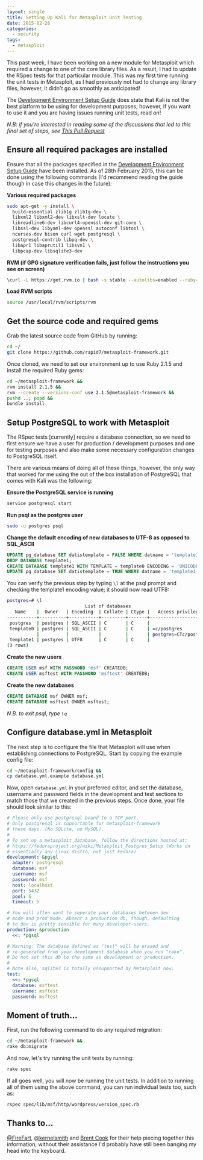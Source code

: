 ```yaml
---
layout: single
title: Setting Up Kali for Metasploit Unit Testing
date: 2015-02-28
categories:
  - security
tags:
  - metasploit
---
```

This past week, I have been working on a new module for Metasploit which required a change to one of the core library files. As a result, I had to update the RSpec tests for that particular module. This was my first time running the unit tests in Metasploit, as I had previously not had to change any library files, however, it didn't go as smoothly as anticipated!

The [Development Environment Setup Guide](https://github.com/rapid7/metasploit-framework/wiki/Setting-Up-a-Metasploit-Development-Environment) does state that Kali is not the best platform to be using for development purposes; however, if you want to use it and you are having issues running unit tests, read on!

*N.B: if you're interested in reading some of the discussions that led to this final set of steps, see [This Pull Request](https://github.com/rapid7/metasploit-framework/pull/4789)*

## Ensure all required packages are installed
Ensure that all the packages specified in the [Development Environment Setup Guide](https://github.com/rapid7/metasploit-framework/wiki/Setting-Up-a-Metasploit-Development-Environment) have been installed. As of 28th February 2015, this can be done using the following commands (I'd recommend reading the guide though in case this changes in the future):

**Various required packages**
```bash
sudo apt-get -y install \
  build-essential zlib1g zlib1g-dev \
  libxml2 libxml2-dev libxslt-dev locate \
  libreadline6-dev libcurl4-openssl-dev git-core \
  libssl-dev libyaml-dev openssl autoconf libtool \
  ncurses-dev bison curl wget postgresql \
  postgresql-contrib libpq-dev \
  libapr1 libaprutil1 libsvn1 \
  libpcap-dev libsqlite3-dev
```

**RVM (if GPG signature verification fails, just follow the instructions you see on screen)**
```bash
\curl -L https://get.rvm.io | bash -s stable --autolibs=enabled --ruby=2.1.5
```

**Load RVM scripts**
```bash
source /usr/local/rvm/scripts/rvm
```

## Get the source code and required gems
Grab the latest source code from GitHub by running:

```bash
cd ~/
git clone https://github.com/rapid7/metasploit-framework.git
```

Once cloned, we need to set our environment up to use Ruby 2.1.5 and install the required Ruby gems:

```bash
cd ~/metasploit-framework &&
rvm install 2.1.5 &&
rvm --create --versions-conf use 2.1.5@metasploit-framework &&
pushd ..; popd &&
bundle install
```

## Setup PostgreSQL to work with Metasploit
The RSpec tests [currently] require a database connection, so we need to first ensure we have a user for production / development purposes and one for testing purposes and also make some necessary configuration changes to PostgreSQL itself.

There are various means of doing all of these things, however, the only way that worked for me using the out of the box installation of PostgreSQL that comes with Kali was the following:

**Ensure the PostgreSQL service is running**
```bash
service postgresql start
```

**Run psql as the postgres user**
```bash
sudo -u postgres psql
```

**Change the default encoding of new databases to UTF-8 as opposed to SQL_ASCII**
```sql
UPDATE pg_database SET datistemplate = FALSE WHERE datname = 'template1';
DROP DATABASE template1;
CREATE DATABASE template1 WITH TEMPLATE = template0 ENCODING = 'UNICODE';
UPDATE pg_database SET datistemplate = TRUE WHERE datname = 'template1';
```

You can verify the previous step by typing `\l` at the psql prompt and checking the template1 encoding value; it should now read UTF8:

```bash
postgres=# \l
                             List of databases
   Name    |  Owner   | Encoding  | Collate | Ctype |   Access privileges
-----------+----------+-----------+---------+-------+-----------------------
 postgres  | postgres | SQL_ASCII | C       | C     |
 template0 | postgres | SQL_ASCII | C       | C     | =c/postgres          +
           |          |           |         |       | postgres=CTc/postgres
 template1 | postgres | UTF8      | C       | C     |
(3 rows)
```

**Create the new users**
```sql
CREATE USER msf WITH PASSWORD 'msf' CREATEDB;
CREATE USER msftest WITH PASSWORD 'msftest' CREATEDB;
```

**Create the new databases**
```sql
CREATE DATABASE msf OWNER msf;
CREATE DATABASE msftest OWNER msftest;
```

*N.B. to exit psql, type `\q`*

## Configure database.yml in Metasploit
The next step is to configure the file that Metasploit will use when establishing connections to PostgreSQL. Start by copying the example config file:

```bash
cd ~/metasploit-framework/config &&
cp database.yml.example database.yml
```

Now, open `database.yml` in your preferred editor, and set the database, username and password fields in the development and test sections to match those that we created in the previous steps. Once done, your file should look similar to this:

```yaml
# Please only use postgresql bound to a TCP port.
# Only postgresql is supportable for metasploit-framework
# these days. (No SQLite, no MySQL).
#
# To set up a metasploit database, follow the directions hosted at:
# https://fedoraproject.org/wiki/Metasploit_Postgres_Setup (Works on
# essentially any Linux distro, not just Fedora)
development: &pgsql
  adapter: postgresql
  database: msf
  username: msf
  password: msf
  host: localhost
  port: 5432
  pool: 5
  timeout: 5

# You will often want to seperate your databases between dev
# mode and prod mode. Absent a production db, though, defaulting
# to dev is pretty sensible for many developer-users.
production: &production
  <<: *pgsql

# Warning: The database defined as "test" will be erased and
# re-generated from your development database when you run "rake".
# Do not set this db to the same as development or production.
#
# Note also, sqlite3 is totally unsupported by Metasploit now.
test:
  <<: *pgsql
  database: msftest
  username: msftest
  password: msftest
```

## Moment of truth...
First, run the following command to do any required migration:

```bash
cd ~/metasploit-framework &&
rake db:migrate
```

And now, let's try running the unit tests by running:

```bash
rake spec
```

If all goes well, you will now be running the unit tests. In addition to running all of them using the above command, you can run individual tests too, such as:

```bash
rspec spec/lib/msf/http/wordpress/version_spec.rb
```

## Thanks to...
[@FireFart](https://twitter.com/_FireFart_), [@kernelsmith](https://twitter.com/kernelsmith) and [Brent Cook](https://github.com/bcook-r7) for their help piecing together this information; without their assistance I'd probably have still been banging my head into the keyboard.
